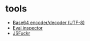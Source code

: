 # tools
- [Base64 encoder/decoder (UTF-8)](https://baboures.github.io/tools/b64/)
- [Eval inspector](https://baboures.github.io/tools/inspector/)
- [JSFuckr](https://baboures.github.io/tools/jsfuckr/)
